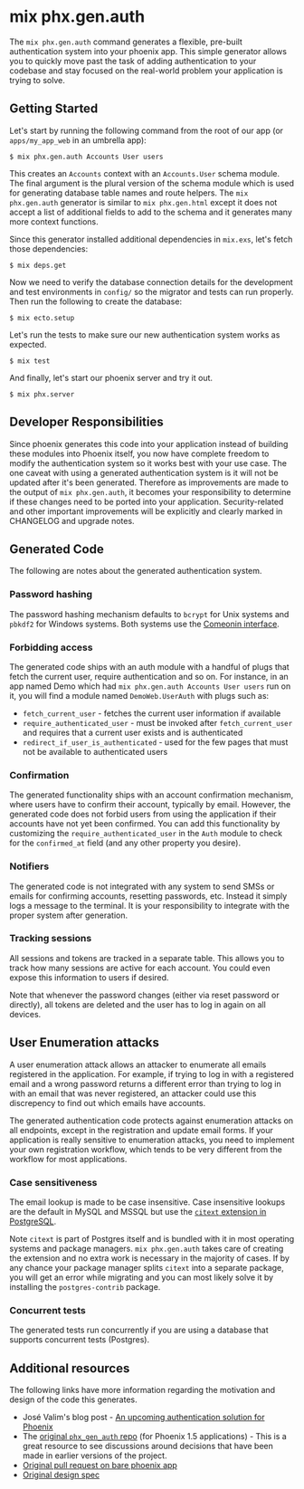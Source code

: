 # mix phx.gen.auth

The `mix phx.gen.auth` command generates a flexible, pre-built authentication system into your phoenix app. This simple generator allows you to quickly move past the task of adding authentication to your codebase and stay focused on the real-world problem your application is trying to solve.

## Getting Started

Let's start by running the following command from the root of our app (or `apps/my_app_web` in an umbrella app):

    $ mix phx.gen.auth Accounts User users

This creates an `Accounts` context with an `Accounts.User` schema module. The final argument is the plural version of the schema module which is used for generating database table names and route helpers. The `mix phx.gen.auth` generator is similar to `mix phx.gen.html` except it does not accept a list of additional fields to add to the schema and it generates many more context functions.

Since this generator installed additional dependencies in `mix.exs`, let's fetch those dependencies:

    $ mix deps.get

Now we need to verify the database connection details for the development and test environments in `config/` so the migrator and tests can run properly. Then run the following to create the database:

    $ mix ecto.setup

Let's run the tests to make sure our new authentication system works as expected.

    $ mix test

And finally, let's start our phoenix server and try it out.

    $ mix phx.server

## Developer Responsibilities

Since phoenix generates this code into your application instead of building these modules into Phoenix itself, you now have complete freedom to modify the authentication system so it works best with your use case. The one caveat with using a generated authentication system is it will not be updated after it's been generated. Therefore as improvements are made to the output of `mix phx.gen.auth`, it becomes your responsibility to determine if these changes need to be ported into your application. Security-related and other important improvements will be explicitly and clearly marked in CHANGELOG and upgrade notes.

## Generated Code

The following are notes about the generated authentication system.

### Password hashing

The password hashing mechanism defaults to `bcrypt` for Unix systems and `pbkdf2` for Windows systems. Both systems use the [Comeonin interface](https://hexdocs.pm/comeonin/).

### Forbidding access

The generated code ships with an auth module with a handful of plugs that fetch the current user, require authentication and so on. For instance, in an app named Demo which had `mix phx.gen.auth Accounts User users` run on it, you will find a module named `DemoWeb.UserAuth` with plugs such as:

  * `fetch_current_user` - fetches the current user information if available
  * `require_authenticated_user` - must be invoked after `fetch_current_user` and requires that a current user exists and is authenticated
  * `redirect_if_user_is_authenticated` - used for the few pages that must not be available to authenticated users

### Confirmation

The generated functionality ships with an account confirmation mechanism, where users have to confirm their account, typically by email. However, the generated code does not forbid users from using the application if their accounts have not yet been confirmed. You can add this functionality by customizing the `require_authenticated_user` in the `Auth` module to check for the `confirmed_at` field (and any other property you desire).

### Notifiers

The generated code is not integrated with any system to send SMSs or emails for confirming accounts, resetting passwords, etc. Instead it simply logs a message to the terminal. It is your responsibility to integrate with the proper system after generation.

### Tracking sessions

All sessions and tokens are tracked in a separate table. This allows you to track how many sessions are active for each account. You could even expose this information to users if desired.

Note that whenever the password changes (either via reset password or directly), all tokens are deleted and the user has to log in again on all devices.

## User Enumeration attacks

A user enumeration attack allows an attacker to enumerate all emails
registered in the application. For example, if trying to log in with
a registered email and a wrong password returns a different error
than trying to log in with an email that was never registered, an
attacker could use this discrepency to find out which emails have
accounts.

The generated authentication code protects against enumeration attacks
on all endpoints, except in the registration and update email forms. If
your application is really sensitive to enumeration attacks, you need to
implement your own registration workflow, which tends to be very different
from the workflow for most applications.

### Case sensitiveness

The email lookup is made to be case insensitive. Case insensitive lookups are the default in MySQL and MSSQL but use the [`citext` extension in PostgreSQL](https://www.postgresql.org/docs/current/citext.html).

Note `citext` is part of Postgres itself and is bundled with it in most operating systems and package managers. `mix phx.gen.auth` takes care of creating the extension and no extra work is necessary in the majority of cases. If by any chance your package manager splits `citext` into a separate package, you will get an error while migrating and you can most likely solve it by installing the `postgres-contrib` package.

### Concurrent tests

The generated tests run concurrently if you are using a database that supports concurrent tests (Postgres).

## Additional resources

The following links have more information regarding the motivation and design of the code this generates.

  * José Valim's blog post - [An upcoming authentication solution for Phoenix](https://dashbit.co/blog/a-new-authentication-solution-for-phoenix)
  * The [original `phx_gen_auth` repo][phx_gen_auth repo] (for Phoenix 1.5 applications) - This is a great resource to see discussions around decisions that have been made in earlier versions of the project.
  * [Original pull request on bare phoenix app][auth pr]
  * [Original design spec](https://github.com/dashbitco/mix_phx_gen_auth_demo/blob/auth/README.md)

[phx_gen_auth repo]: https://github.com/aaronrenner/phx_gen_auth
[auth pr]: https://github.com/dashbitco/mix_phx_gen_auth_demo/pull/1
